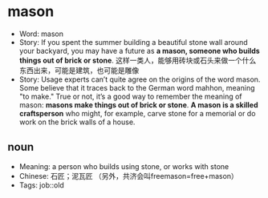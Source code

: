 # mason

- Word: mason
- Story: If you spent the summer building a beautiful stone wall around your backyard, you may have a future as **a mason, someone who builds things out of brick or stone**. 这样一类人，能够用砖块或石头来做一个什么东西出来，可能是建筑，也可能是雕像
- Story: Usage experts can’t quite agree on the origins of the word mason. Some believe that it traces back to the German word mahhon, meaning "to make." True or not, it’s a good way to remember the meaning of mason: **masons make things out of brick or stone**. **A mason is a skilled craftsperson** who might, for example, carve stone for a memorial or do work on the brick walls of a house.

## noun

- Meaning: a person who builds using stone, or works with stone
- Chinese: 石匠；泥瓦匠 （另外，共济会叫freemason=free+mason）
- Tags: job::old

